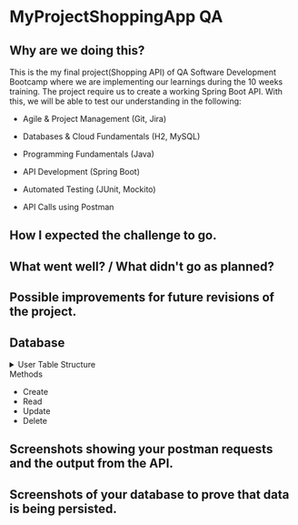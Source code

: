 # MyProjectShoppingApp QA 

## Why are we doing this? 

This is the my final project(Shopping API) of QA Software Development Bootcamp where we are implementing our learnings during the 10 weeks training.  The project require us to create a working Spring Boot API. With this, we will be able to test our understanding in the following:

* Agile & Project Management (Git, Jira)

* Databases & Cloud Fundamentals (H2, MySQL)

* Programming Fundamentals (Java)

* API Development (Spring Boot)

* Automated Testing (JUnit, Mockito)

* API Calls using Postman

## How I expected the challenge to go.

## What went well? / What didn't go as planned?

## Possible improvements for future revisions of the project.

## Database
<details>
<summary> User Table Structure </summary>
  
![](https://github.com/AliG-123/MyProjectShoppingApp/blob/main/FinalProjectShoppingApp/UserDatabaseStructure.png?raw=true)
 </details
  
## Methods

* Create
* Read
* Update
* Delete

## Screenshots showing your postman requests and the output from the API.

## Screenshots of your database to prove that data is being persisted.
